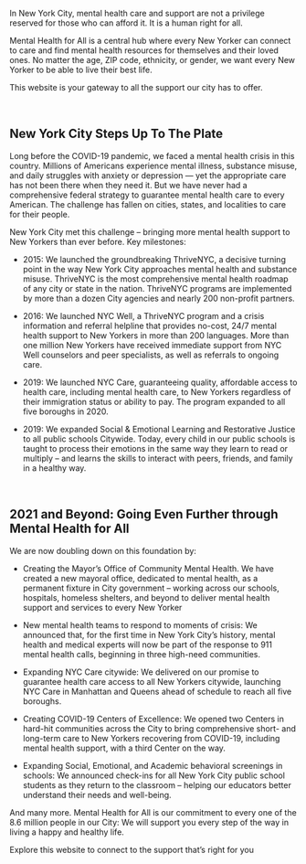 In New York City, mental health care and support are not a privilege reserved for those who can afford it. It is a human right for all.

Mental Health for All is a central hub where every New Yorker can connect to care and find mental health resources for themselves and their loved ones. No matter the age, ZIP code, ethnicity, or gender, we want every New Yorker to be able to live their best life.

This website is your gateway to all the support our city has to offer.

<br>

## New York City Steps Up To The Plate

Long before the COVID-19 pandemic, we faced a mental health crisis in this country. Millions of Americans experience mental illness, substance misuse, and daily struggles with anxiety or depression — yet the appropriate care has not been there when they need it. But we have never had a comprehensive federal strategy to guarantee mental health care to every American. The challenge has fallen on cities, states, and localities to care for their people.

New York City met this challenge – bringing more mental health support to New Yorkers than ever before. Key milestones:<p>

<div class="list-unordered--check">

* 2015: We launched the groundbreaking ThriveNYC, a decisive turning point in the way New York City approaches mental health and substance misuse. ThriveNYC is the most comprehensive mental health roadmap of any city or state in the nation. ThriveNYC programs are implemented by more than a dozen City agencies and nearly 200 non-profit partners.

* 2016: We launched NYC Well, a ThriveNYC program and a crisis information and referral helpline that provides no-cost, 24/7 mental health support to New Yorkers in more than 200 languages. More than one million New Yorkers have received immediate support from NYC Well counselors and peer specialists, as well as referrals to ongoing care.

* 2019: We launched NYC Care, guaranteeing quality, affordable access to health care, including mental health care, to New Yorkers regardless of their immigration status or ability to pay. The program expanded to all five boroughs in 2020.

* 2019: We expanded Social & Emotional Learning and Restorative Justice to all public schools Citywide. Today, every child in our public schools is taught to process their emotions in the same way they learn to read or multiply – and learns the skills to interact with peers, friends, and family in a healthy way.

</div>

<br>

## 2021 and Beyond: Going Even Further through Mental Health for All

We are now doubling down on this foundation by:

<div class="list-unordered--check">

* Creating the Mayor’s Office of Community Mental Health. We have created a new mayoral office, dedicated to mental health, as a permanent fixture in City government – working across our schools, hospitals, homeless shelters, and beyond to deliver mental health support and services to every New Yorker

* New mental health teams to respond to moments of crisis: We announced that, for the first time in New York City’s history, mental health and medical experts will now be part of the response to 911 mental health calls, beginning in three high-need communities.

* Expanding NYC Care citywide: We delivered on our promise to guarantee health care access to all New Yorkers citywide, launching NYC Care in Manhattan and Queens ahead of schedule to reach all five boroughs.

* Creating COVID-19 Centers of Excellence: We opened two Centers in hard-hit communities across the City to bring comprehensive short- and long-term care to New Yorkers recovering from COVID-19, including mental health support, with a third Center on the way.

* Expanding Social, Emotional, and Academic behavioral screenings in schools: We announced check-ins for all New York City public school students as they return to the classroom – helping our educators better understand their needs and well-being.

</div>

And many more. Mental Health for All is our commitment to every one of the 8.6 million people in our City: We will support you every step of the way in living a happy and healthy life.

Explore this website to connect to the support that’s right for you